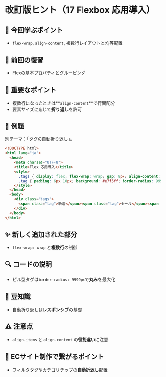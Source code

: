 # 改訂版ヒント（17 Flexbox 応用導入）

## 🧩 今回学ぶポイント
- `flex-wrap`, `align-content`, 複数行レイアウトと均等配置

## 🔁 前回の復習
- Flexの基本プロパティとグルーピング

## 📌 重要なポイント
- 複数行になったときは**`align-content`**で行間配分
- 要素サイズに応じて**折り返し**を許可

## 🧪 例題
別テーマ：「タグの自動折り返し」。

```html
<!DOCTYPE html>
<html lang="ja">
  <head>
    <meta charset="UTF-8">
    <title>Flex 応用導入</title>
    <style>
      .tags { display: flex; flex-wrap: wrap; gap: 8px; align-content: flex-start; }
      .tag { padding: 6px 10px; background: #e7f5ff; border-radius: 9999px; }
    </style>
  </head>
  <body>
    <div class="tags">
      <span class="tag">新着</span><span class="tag">セール</span><span class="tag">おすすめ</span><span class="tag">在庫あり</span>
    </div>
  </body>
</html>
```

## ✨ 新しく追加された部分
- `flex-wrap: wrap` と**複数行**の制御

## 🔍 コードの説明
- ピル型タグは`border-radius: 9999px`で**丸み**を最大化

## 📖 豆知識
- 自動折り返しは**レスポンシブ**の基礎

## ⚠️ 注意点
- `align-items` と `align-content` の**役割違い**に注意

## 🛒 ECサイト制作で繋がるポイント
- フィルタタグやカテゴリチップの**自動折返し**配置